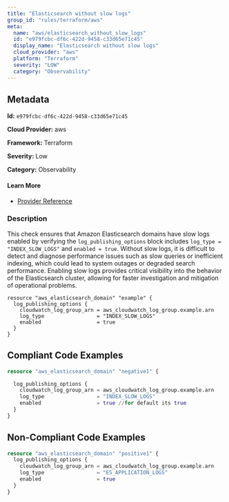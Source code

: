 ```yaml
---
title: "Elasticsearch without slow logs"
group_id: "rules/terraform/aws"
meta:
  name: "aws/elasticsearch_without_slow_logs"
  id: "e979fcbc-df6c-422d-9458-c33d65e71c45"
  display_name: "Elasticsearch without slow logs"
  cloud_provider: "aws"
  platform: "Terraform"
  severity: "LOW"
  category: "Observability"
---
```

## Metadata

**Id:** `e979fcbc-df6c-422d-9458-c33d65e71c45`

**Cloud Provider:** aws

**Framework:** Terraform

**Severity:** Low

**Category:** Observability

#### Learn More

 - [Provider Reference](https://registry.terraform.io/providers/hashicorp/aws/latest/docs/resources/elasticsearch_domain#log_publishing_options)

### Description

 This check ensures that Amazon Elasticsearch domains have slow logs enabled by verifying the `log_publishing_options` block includes `log_type = "INDEX_SLOW_LOGS"` and `enabled = true`. Without slow logs, it is difficult to detect and diagnose performance issues such as slow queries or inefficient indexing, which could lead to system outages or degraded search performance. Enabling slow logs provides critical visibility into the behavior of the Elasticsearch cluster, allowing for faster investigation and mitigation of operational problems.

```
resource "aws_elasticsearch_domain" "example" {
  log_publishing_options {
    cloudwatch_log_group_arn = aws_cloudwatch_log_group.example.arn
    log_type                 = "INDEX_SLOW_LOGS"
    enabled                  = true
  }
}
```


## Compliant Code Examples
```terraform
resource "aws_elasticsearch_domain" "negative1" {

  log_publishing_options {
    cloudwatch_log_group_arn = aws_cloudwatch_log_group.example.arn
    log_type                 = "INDEX_SLOW_LOGS"
    enabled                  = true //for default its true
  }
}

```
## Non-Compliant Code Examples
```terraform
resource "aws_elasticsearch_domain" "positive1" {
  log_publishing_options {
    cloudwatch_log_group_arn = aws_cloudwatch_log_group.example.arn
    log_type                 = "ES_APPLICATION_LOGS"
    enabled                  = true
  }
}

```